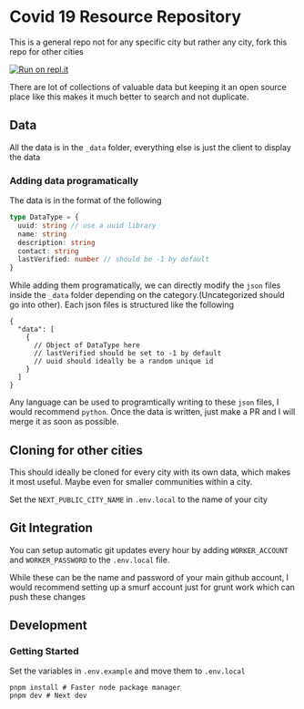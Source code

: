 # Covid 19 Resource Repository

This is a general repo not for any specific city but rather any city, fork this repo for other cities

[![Run on repl.it](https://repl.it/badge/github/CryogenicPlanet/covid-bangalore-resources)](https://covid-bangalore-resources.cryogenicplanet.repl.co)

There are lot of collections of valuable data but keeping it an open source place like this makes it much better to search and not duplicate.

## Data

All the data is in the `_data` folder, everything else is just the client to display the data

### Adding data programatically

The data is in the format of the following

```typescript
type DataType = {
  uuid: string // use a uuid library
  name: string
  description: string
  contact: string
  lastVerified: number // should be -1 by default
}
```

While adding them programatically, we can directly modify the `json` files inside the `_data` folder depending on the category.(Uncategorized should go into other). Each json files is structured like the following

```
{
  "data": [
    {
      // Object of DataType here
      // lastVerified should be set to -1 by default
      // uuid should ideally be a random unique id
    }
  ]
}
```

Any language can be used to programtically writing to these `json` files, I would recommend `python`. Once the data is written, just make a PR and I will merge it as soon as possible.

## Cloning for other cities

This should ideally be cloned for every city with its own data, which makes it most useful. Maybe even for smaller communities within a city.

Set the `NEXT_PUBLIC_CITY_NAME` in `.env.local` to the name of your city

## Git Integration

You can setup automatic git updates every hour by adding `WORKER_ACCOUNT` and `WORKER_PASSWORD` to the `.env.local` file.

While these can be the name and password of your main github account, I would recommend setting up a smurf account just for grunt work which can push these changes

## Development

### Getting Started

Set the variables in `.env.example` and move them to `.env.local`

```
pnpm install # Faster node package manager
pnpm dev # Next dev
```
